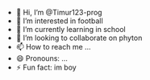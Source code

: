 - 👋 Hi, I’m @Timur123-prog
- 👀 I’m interested in football
- 🌱 I’m currently learning in school
- 💞️ I’m looking to collaborate on phyton
- 📫 How to reach me ...
- 😄 Pronouns: ...
- ⚡ Fun fact: im boy

<!---
Timur123-prog/Timur123-prog is a ✨ special ✨ repository because its `README.md` (this file) appears on your GitHub profile.
You can click the Preview link to take a look at your changes.
--->
